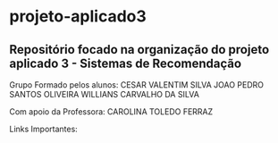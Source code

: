 # projeto-aplicado3
## Repositório focado na organização do projeto aplicado 3 - Sistemas de Recomendação

Grupo Formado pelos alunos:
CESAR VALENTIM SILVA
JOAO PEDRO SANTOS OLIVEIRA
WILLIANS CARVALHO DA SILVA

Com apoio da Professora:
CAROLINA TOLEDO FERRAZ

Links Importantes:
